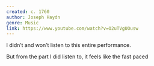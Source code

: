 ```yaml
---
created: c. 1760
author: Joseph Haydn
genre: Music
link: https://www.youtube.com/watch?v=O2uTVgUOusw
---
```

I didn’t and won’t listen to this entire performance.

But from the part I did listen to, it feels like the fast paced